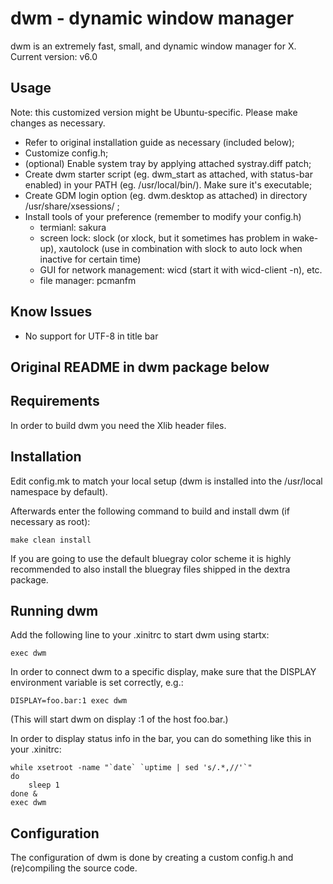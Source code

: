 dwm - dynamic window manager
============================
dwm is an extremely fast, small, and dynamic window manager for X. Current version: v6.0


Usage
-----
Note: this customized version might be Ubuntu-specific. Please make changes as necessary.
* Refer to original installation guide as necessary (included below);
* Customize config.h;
* (optional) Enable system tray by applying attached systray.diff patch;
* Create dwm starter script (eg. dwm_start as attached, with status-bar enabled) in your PATH (eg. /usr/local/bin/). Make sure it's executable;
* Create GDM login option (eg. dwm.desktop as attached) in directory /usr/share/xsessions/ ;
* Install tools of your preference (remember to modify your config.h)
    - termianl: sakura
    - screen lock: slock (or xlock, but it sometimes has problem in wake-up), xautolock (use in combination with slock to auto lock when inactive for certain time)
    - GUI for network management: wicd (start it with wicd-client -n), etc.
    - file manager: pcmanfm


Know Issues
-----
* No support for UTF-8 in title bar


Original README in dwm package below
-------

Requirements
------------
In order to build dwm you need the Xlib header files.


Installation
------------
Edit config.mk to match your local setup (dwm is installed into
the /usr/local namespace by default).

Afterwards enter the following command to build and install dwm (if
necessary as root):

    make clean install

If you are going to use the default bluegray color scheme it is highly
recommended to also install the bluegray files shipped in the dextra package.


Running dwm
-----------
Add the following line to your .xinitrc to start dwm using startx:

    exec dwm

In order to connect dwm to a specific display, make sure that
the DISPLAY environment variable is set correctly, e.g.:

    DISPLAY=foo.bar:1 exec dwm

(This will start dwm on display :1 of the host foo.bar.)

In order to display status info in the bar, you can do something
like this in your .xinitrc:

    while xsetroot -name "`date` `uptime | sed 's/.*,//'`"
    do
    	sleep 1
    done &
    exec dwm


Configuration
-------------
The configuration of dwm is done by creating a custom config.h
and (re)compiling the source code.
